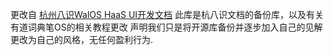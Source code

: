 更改自 [杭州八识WalOS HaaS UI开发文档](http://haasui.bashisense.com)
此库是杭八识文档的备份库，以及有关有道词典笔OS的相关教程更改
声明我们只是将开源库备份并逐步加入自己的见解更改为自己的风格，无任何盈利行为.
